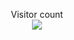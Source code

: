 <p align="center"> 
  Visitor count<br>
  <img src="https://profile-counter.glitch.me/toxbic/count.svg" />

